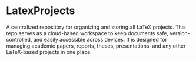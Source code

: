 # LatexProjects
A centralized repository for organizing and storing all LaTeX projects. This repo serves as a cloud-based workspace to keep documents safe, version-controlled, and easily accessible across devices. It is designed for managing academic papers, reports, theses, presentations, and any other LaTeX-based projects in one place.
